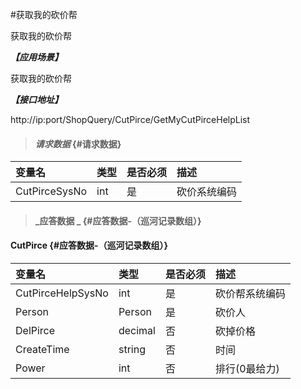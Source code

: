 #获取我的砍价帮

获取我的砍价帮

_**【应用场景】**_

获取我的砍价帮

_**【接口地址】**_

http://ip:port/ShopQuery/CutPirce/GetMyCutPirceHelpList

> #### _请求数据_ {#请求数据}

| 变量名 | 类型 | 是否必须 | 描述 |
| :--- | :--- | :--- | :--- |
| CutPirceSysNo| int | 是 | 砍价系统编码 |




> #### _应答数据 _ {#应答数据-（巡河记录数组）}

#### CutPirce {#应答数据-（巡河记录数组）}

| 变量名 | 类型 | 是否必须 | 描述 |
| :--- | :--- | :--- | :--- |
| CutPirceHelpSysNo| int | 是 | 砍价帮系统编码 |
| Person| Person | 是 | 砍价人 |
| DelPirce| decimal| 否 |砍掉价格 |
| CreateTime| string| 否 |时间 |
| Power| int| 否 |排行(0最给力)|










